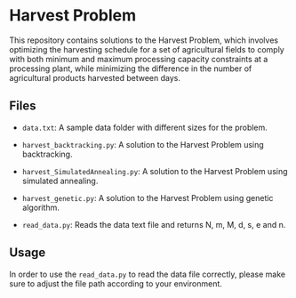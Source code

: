 # Harvest Problem

This repository contains solutions to the Harvest Problem, which involves optimizing the harvesting schedule for a set of agricultural fields to comply with both minimum and maximum processing capacity constraints at a processing plant, while minimizing the difference in the number of agricultural products harvested between days.

## Files

- `data.txt`: A sample data folder with different sizes for the problem.

- `harvest_backtracking.py`: A solution to the Harvest Problem using backtracking.

- `harvest_SimulatedAnnealing.py`: A solution to the Harvest Problem using simulated annealing.

- `harvest_genetic.py`: A solution to the Harvest Problem using genetic algorithm.

- `read_data.py`:  Reads the data text file and returns N, m, M, d, s, e and n.

## Usage

In order to use the `read_data.py` to read the data file correctly, please make sure to adjust the file path according to your environment. 

